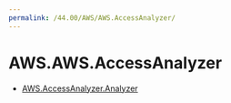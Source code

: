 ```yaml
---
permalink: /44.00/AWS/AWS.AccessAnalyzer/
---
```


# AWS.AWS.AccessAnalyzer



* [AWS.AccessAnalyzer.Analyzer](AWS.AccessAnalyzer.Analyzer.md)